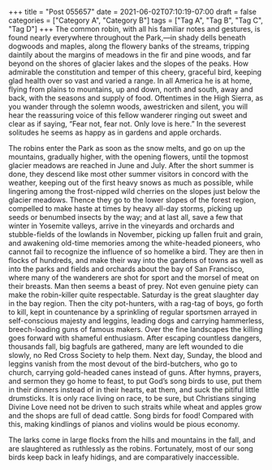 +++
title = "Post 055657"
date = 2021-06-02T07:10:19-07:00
draft = false
categories = ["Category A", "Category B"]
tags = ["Tag A", "Tag B", "Tag C", "Tag D"]
+++
The common robin, with all his familiar notes and gestures, is found nearly everywhere throughout the Park,—in shady dells beneath dogwoods and maples, along the flowery banks of the streams, tripping daintily about the margins of meadows in the fir and pine woods, and far beyond on the shores of glacier lakes and the slopes of the peaks. How admirable the constitution and temper of this cheery, graceful bird, keeping glad health over so vast and varied a range. In all America he is at home, flying from plains to mountains, up and down, north and south, away and back, with the seasons and supply of food. Oftentimes in the High Sierra, as you wander through the solemn woods, awestricken and silent, you will hear the reassuring voice of this fellow wanderer ringing out sweet and clear as if saying, “Fear not, fear not. Only love is here.” In the severest solitudes he seems as happy as in gardens and apple orchards.

The robins enter the Park as soon as the snow melts, and go on up the mountains, gradually higher, with the opening flowers, until the topmost glacier meadows are reached in June and July. After the short summer is done, they descend like most other summer visitors in concord with the weather, keeping out of the first heavy snows as much as possible, while lingering among the frost-nipped wild cherries on the slopes just below the glacier meadows. Thence they go to the lower slopes of the forest region, compelled to make haste at times by heavy all-day storms, picking up seeds or benumbed insects by the way; and at last all, save a few that winter in Yosemite valleys, arrive in the vineyards and orchards and stubble-fields of the lowlands in November, picking up fallen fruit and grain, and awakening old-time memories among the white-headed pioneers, who cannot fail to recognize the influence of so homelike a bird. They are then in flocks of hundreds, and make their way into the gardens of towns as well as into the parks and fields and orchards about the bay of San Francisco, where many of the wanderers are shot for sport and the morsel of meat on their breasts. Man then seems a beast of prey. Not even genuine piety can make the robin-killer quite respectable. Saturday is the great slaughter day in the bay region. Then the city pot-hunters, with a rag-tag of boys, go forth to kill, kept in countenance by a sprinkling of regular sportsmen arrayed in self-conscious majesty and leggins, leading dogs and carrying hammerless, breech-loading guns of famous makers. Over the fine landscapes the killing goes forward with shameful enthusiasm. After escaping countless dangers, thousands fall, big bagfuls are gathered, many are left wounded to die slowly, no Red Cross Society to help them. Next day, Sunday, the blood and leggins vanish from the most devout of the bird-butchers, who go to church, carrying gold-headed canes instead of guns. After hymns, prayers, and sermon they go home to feast, to put God’s song birds to use, put them in their dinners instead of in their hearts, eat them, and suck the pitiful little drumsticks. It is only race living on race, to be sure, but Christians singing Divine Love need not be driven to such straits while wheat and apples grow and the shops are full of dead cattle. Song birds for food! Compared with this, making kindlings of pianos and violins would be pious economy.

The larks come in large flocks from the hills and mountains in the fall, and are slaughtered as ruthlessly as the robins. Fortunately, most of our song birds keep back in leafy hidings, and are comparatively inaccessible.
